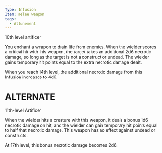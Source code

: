 ```yaml
---
Type: Infusion
Item: melee weapon
tags:
  - Attunement
---
```

10th level artificer

You enchant a weapon to drain life from enemies. When the wielder scores a critical hit with this weapon, the target takes an additional 2d6 necrotic damage, so long as the target is
not a construct or undead. The wielder gains temporary hit points equal to the extra necrotic damage dealt.

When you reach 14th level, the additional necrotic damage from this Infusion increases to 4d6.


# ALTERNATE
11th-level Artificer

When the wielder hits a creature with this weapon, it deals a bonus 1d6 necrotic damage on hit, and the wielder can gain temporary hit points equal to half that necrotic damage. This
weapon has no effect against undead or constructs.

At 17th level, this bonus necrotic damage becomes 2d6.